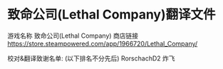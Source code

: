 # 致命公司(Lethal Company)翻译文件
游戏名称 致命公司(Lethal Company)
商店链接 https://store.steampowered.com/app/1966720/Lethal_Company/

校对&翻译致谢名单:
(以下排名不分先后)
RorschachD2
炸飞